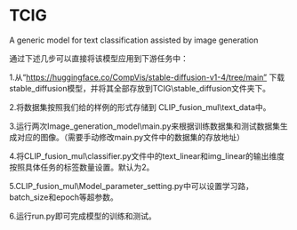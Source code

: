 # TCIG
A generic model for text classification assisted by image generation




通过下述几步可以直接将该模型应用到下游任务中：

1.从“https://huggingface.co/CompVis/stable-diffusion-v1-4/tree/main” 下载stable_diffusion模型，并将其全部存放到TCIG\stable_diffusion文件夹下。

2.将数据集按照我们给的样例的形式存储到 CLIP_fusion_mul\text_data中。

3.运行两次Image_generation_model\main.py来根据训练数据集和测试数据集生成对应的图像。（需要手动修改main.py文件中的数据集的存放地址）

4.将CLIP_fusion_mul\classifier.py文件中的text_linear和img_linear的输出维度按照具体任务的标签数量设置。默认为2。

5.CLIP_fusion_mul\Model_parameter_setting.py中可以设置学习路，batch_size和epoch等超参数。

6.运行run.py即可完成模型的训练和测试。
